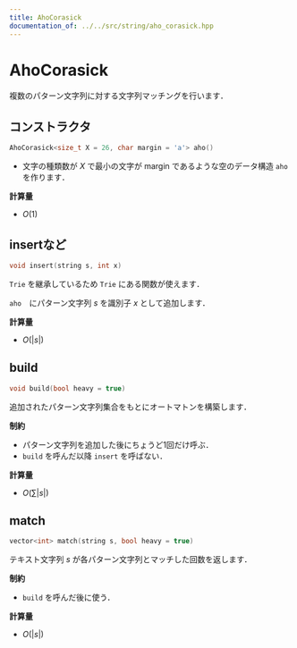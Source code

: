 ```yaml
---
title: AhoCorasick
documentation_of: ../../src/string/aho_corasick.hpp
---
```


# AhoCorasick

複数のパターン文字列に対する文字列マッチングを行います．

## コンストラクタ
```cpp
AhoCorasick<size_t X = 26, char margin = 'a'> aho()
```

- 文字の種類数が $X$ で最小の文字が $\mathrm{margin}$ であるような空のデータ構造 `aho` を作ります．

**計算量**

- $O(1)$

## insertなど
```cpp
void insert(string s, int x)
```

`Trie` を継承しているため `Trie` にある関数が使えます．

`aho`　にパターン文字列 $s$ を識別子 $x$ として追加します．

**計算量**

- $O(|s|)$

## build
```cpp
void build(bool heavy = true)
```

追加されたパターン文字列集合をもとにオートマトンを構築します．

**制約**

- パターン文字列を追加した後にちょうど1回だけ呼ぶ．
- `build` を呼んだ以降 `insert` を呼ばない．

**計算量**

- $O(\sum|s|)$

## match

```cpp
vector<int> match(string s, bool heavy = true)
```

テキスト文字列 $s$ が各パターン文字列とマッチした回数を返します．

**制約**

- `build` を呼んだ後に使う．

**計算量**

- $O(|s|)$